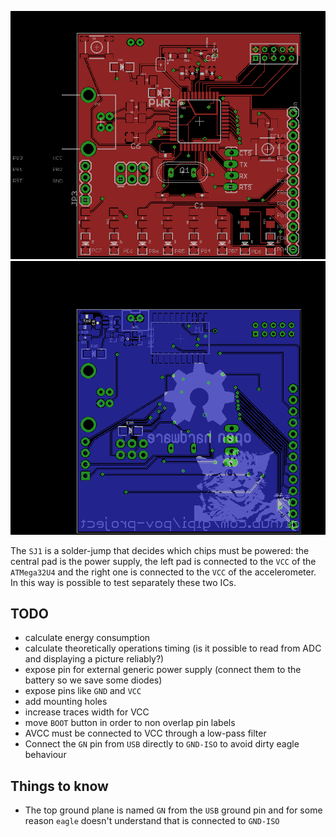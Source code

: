![top board layout](front.png)
![bottom board layout](back.png)

The ``SJ1`` is a solder-jump that decides which chips  must be powered: the central
pad is the power supply, the left pad is connected to the ``VCC`` of the ``ATMega32U4``
and the right one is connected to the ``VCC`` of the accelerometer. In this way is possible
to test separately these two ICs.

## TODO

 - calculate energy consumption
 - calculate theoretically operations timing (is it possible to read from ADC and displaying a picture reliably?)
 - expose pin for external generic power supply (connect them to the battery so we save some diodes)
 - expose pins like ``GND`` and ``VCC``
 - add mounting holes
 - increase traces width for VCC
 - move ``BOOT`` button in order to non overlap pin labels
 - AVCC must be connected to VCC through a low-pass filter
 - Connect the ``GN`` pin from ``USB`` directly to ``GND-ISO`` to avoid dirty eagle behaviour

## Things to know

 - The top ground plane is named ``GN`` from the ``USB`` ground pin and for some reason ``eagle`` doesn't understand that is connected to ``GND-ISO``
